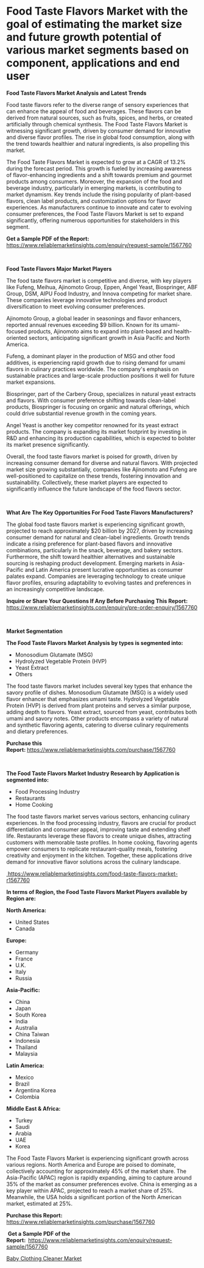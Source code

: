 <p><h1>Food Taste Flavors Market with the goal of estimating the market size and future growth potential of various market segments based on component, applications and end user</h1></p><p><strong>Food Taste Flavors Market Analysis and Latest Trends</strong></p>
<p><p>Food taste flavors refer to the diverse range of sensory experiences that can enhance the appeal of food and beverages. These flavors can be derived from natural sources, such as fruits, spices, and herbs, or created artificially through chemical synthesis. The Food Taste Flavors Market is witnessing significant growth, driven by consumer demand for innovative and diverse flavor profiles. The rise in global food consumption, along with the trend towards healthier and natural ingredients, is also propelling this market.</p><p>The Food Taste Flavors Market is expected to grow at a CAGR of 13.2% during the forecast period. This growth is fueled by increasing awareness of flavor-enhancing ingredients and a shift towards premium and gourmet products among consumers. Moreover, the expansion of the food and beverage industry, particularly in emerging markets, is contributing to market dynamism. Key trends include the rising popularity of plant-based flavors, clean label products, and customization options for flavor experiences. As manufacturers continue to innovate and cater to evolving consumer preferences, the Food Taste Flavors Market is set to expand significantly, offering numerous opportunities for stakeholders in this segment.</p></p>
<p><strong>Get a Sample PDF of the Report:&nbsp;</strong> <a href="https://www.reliablemarketinsights.com/enquiry/request-sample/1567760?utm_campaign=2639&utm_medium=2&utm_source=Github&utm_content=ia&utm_term=23032025&utm_id=food-taste-flavors">https://www.reliablemarketinsights.com/enquiry/request-sample/1567760</a></p>
<p>&nbsp;</p>
<p><strong>Food Taste Flavors Major Market Players</strong></p>
<p><p>The food taste flavors market is competitive and diverse, with key players like Fufeng, Meihua, Ajinomoto Group, Eppen, Angel Yeast, Biospringer, ABF Group, DSM, AIPU Food Industry, and Innova competing for market share. These companies leverage innovative technologies and product diversification to meet evolving consumer preferences.</p><p>Ajinomoto Group, a global leader in seasonings and flavor enhancers, reported annual revenues exceeding $9 billion. Known for its umami-focused products, Ajinomoto aims to expand into plant-based and health-oriented sectors, anticipating significant growth in Asia Pacific and North America.</p><p>Fufeng, a dominant player in the production of MSG and other food additives, is experiencing rapid growth due to rising demand for umami flavors in culinary practices worldwide. The company's emphasis on sustainable practices and large-scale production positions it well for future market expansions.</p><p>Biospringer, part of the Carbery Group, specializes in natural yeast extracts and flavors. With consumer preference shifting towards clean-label products, Biospringer is focusing on organic and natural offerings, which could drive substantial revenue growth in the coming years.</p><p>Angel Yeast is another key competitor renowned for its yeast extract products. The company is expanding its market footprint by investing in R&D and enhancing its production capabilities, which is expected to bolster its market presence significantly.</p><p>Overall, the food taste flavors market is poised for growth, driven by increasing consumer demand for diverse and natural flavors. With projected market size growing substantially, companies like Ajinomoto and Fufeng are well-positioned to capitalize on these trends, fostering innovation and sustainability. Collectively, these market players are expected to significantly influence the future landscape of the food flavors sector.</p></p>
<p>&nbsp;</p>
<p><strong>What Are The Key Opportunities For Food Taste Flavors Manufacturers?</strong></p>
<p><p>The global food taste flavors market is experiencing significant growth, projected to reach approximately $20 billion by 2027, driven by increasing consumer demand for natural and clean-label ingredients. Growth trends indicate a rising preference for plant-based flavors and innovative combinations, particularly in the snack, beverage, and bakery sectors. Furthermore, the shift toward healthier alternatives and sustainable sourcing is reshaping product development. Emerging markets in Asia-Pacific and Latin America present lucrative opportunities as consumer palates expand. Companies are leveraging technology to create unique flavor profiles, ensuring adaptability to evolving tastes and preferences in an increasingly competitive landscape.</p></p>
<p><strong>Inquire or Share Your Questions If Any Before Purchasing This Report:</strong> <a href="https://www.reliablemarketinsights.com/enquiry/pre-order-enquiry/1567760?utm_campaign=2639&utm_medium=2&utm_source=Github&utm_content=ia&utm_term=23032025&utm_id=food-taste-flavors">https://www.reliablemarketinsights.com/enquiry/pre-order-enquiry/1567760</a></p>
<p>&nbsp;</p>
<p><strong>Market Segmentation</strong></p>
<p><strong>The Food Taste Flavors Market Analysis by types is segmented into:</strong></p>
<p><ul><li>Monosodium Glutamate (MSG)</li><li>Hydrolyzed Vegetable Protein (HVP)</li><li>Yeast Extract</li><li>Others</li></ul></p>
<p><p>The food taste flavors market includes several key types that enhance the savory profile of dishes. Monosodium Glutamate (MSG) is a widely used flavor enhancer that emphasizes umami taste. Hydrolyzed Vegetable Protein (HVP) is derived from plant proteins and serves a similar purpose, adding depth to flavors. Yeast extract, sourced from yeast, contributes both umami and savory notes. Other products encompass a variety of natural and synthetic flavoring agents, catering to diverse culinary requirements and dietary preferences.</p></p>
<p><strong>Purchase this Report:&nbsp;</strong><a href="https://www.reliablemarketinsights.com/purchase/1567760?utm_campaign=2639&utm_medium=2&utm_source=Github&utm_content=ia&utm_term=23032025&utm_id=food-taste-flavors">https://www.reliablemarketinsights.com/purchase/1567760</a></p>
<p>&nbsp;</p>
<p><strong>The Food Taste Flavors Market Industry Research by Application is segmented into:</strong></p>
<p><ul><li>Food Processing Industry</li><li>Restaurants</li><li>Home Cooking</li></ul></p>
<p><p>The food taste flavors market serves various sectors, enhancing culinary experiences. In the food processing industry, flavors are crucial for product differentiation and consumer appeal, improving taste and extending shelf life. Restaurants leverage these flavors to create unique dishes, attracting customers with memorable taste profiles. In home cooking, flavoring agents empower consumers to replicate restaurant-quality meals, fostering creativity and enjoyment in the kitchen. Together, these applications drive demand for innovative flavor solutions across the culinary landscape.</p></p>
<p><a href="https://www.reliablemarketinsights.com/food-taste-flavors-market-r1567760?utm_campaign=2639&utm_medium=2&utm_source=Github&utm_content=ia&utm_term=23032025&utm_id=food-taste-flavors">&nbsp;https://www.reliablemarketinsights.com/food-taste-flavors-market-r1567760</a></p>
<p><strong>In terms of Region, the Food Taste Flavors Market Players available by Region are:</strong></p>
<p>
    <p> <strong> North America: </strong>
        <ul>
            <li>United States</li>
            <li>Canada</li>
        </ul>
        </p> 
    <p> <strong> Europe: </strong>
        <ul>
            <li>Germany</li>
            <li>France</li>
            <li>U.K.</li>
            <li>Italy</li>
            <li>Russia</li>
        </ul>
        </p> 
    <p> <strong> Asia-Pacific: </strong>
        <ul>
            <li>China</li>
            <li>Japan</li>
            <li>South Korea</li>
            <li>India</li>
            <li>Australia</li>
            <li>China Taiwan</li>
            <li>Indonesia</li>
            <li>Thailand</li>
            <li>Malaysia</li>
        </ul>
        </p> 
    <p> <strong> Latin America: </strong>
        <ul>
            <li>Mexico</li>
            <li>Brazil</li>
            <li>Argentina Korea</li>
            <li>Colombia</li>
        </ul>
        </p> 
    <p> <strong> Middle East & Africa: </strong>
        <ul>
            <li>Turkey</li>
            <li>Saudi</li>
            <li>Arabia</li>
            <li>UAE</li>
            <li>Korea</li>
        </ul>
    </p>
    </p>
<p><p>The Food Taste Flavors Market is experiencing significant growth across various regions. North America and Europe are poised to dominate, collectively accounting for approximately 45% of the market share. The Asia-Pacific (APAC) region is rapidly expanding, aiming to capture around 35% of the market as consumer preferences evolve. China is emerging as a key player within APAC, projected to reach a market share of 25%. Meanwhile, the USA holds a significant portion of the North American market, estimated at 25%.</p></p>
<p><strong>Purchase this Report: </strong><a href="https://www.reliablemarketinsights.com/purchase/1567760?utm_campaign=2639&utm_medium=2&utm_source=Github&utm_content=ia&utm_term=23032025&utm_id=food-taste-flavors">https://www.reliablemarketinsights.com/purchase/1567760</a></p>
<p>&nbsp;<strong>Get a Sample PDF of the Report:&nbsp;&nbsp;</strong><a href="https://www.reliablemarketinsights.com/enquiry/request-sample/1567760?utm_campaign=2639&utm_medium=2&utm_source=Github&utm_content=ia&utm_term=23032025&utm_id=food-taste-flavors">https://www.reliablemarketinsights.com/enquiry/request-sample/1567760</a></p>
<p><strong></strong></p>
<p><p><a href="https://github.com/penglatilles/Market-Research-Report-List-1/blob/main/baby-clothing-cleaner-market.md?utm_campaign=2639&utm_medium=2&utm_source=Github&utm_content=ia&utm_term=23032025&utm_id=food-taste-flavors">Baby Clothing Cleaner Market</a></p></p>